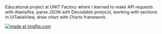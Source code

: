 Educational project at UNIT Factory where I learned to make API requests with Alamofire, parse JSON with Decodable protocol, working with sections in UITableView, draw chart with Charts framework.

<a href="https://imgflip.com/gif/2y4a4l"><img src="https://i.imgflip.com/2y4a4l.gif" title="made at imgflip.com"/></a>
